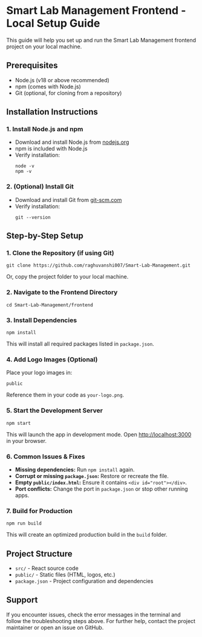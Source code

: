 # Smart Lab Management Frontend - Local Setup Guide

This guide will help you set up and run the Smart Lab Management frontend project on your local machine.

## Prerequisites
- Node.js (v18 or above recommended)
- npm (comes with Node.js)
- Git (optional, for cloning from a repository)

## Installation Instructions

### 1. Install Node.js and npm
- Download and install Node.js from [nodejs.org](https://nodejs.org/)
- npm is included with Node.js
- Verify installation:
  ```
  node -v
  npm -v
  ```

### 2. (Optional) Install Git
- Download and install Git from [git-scm.com](https://git-scm.com/)
- Verify installation:
  ```
  git --version
  ```

## Step-by-Step Setup

### 1. Clone the Repository (if using Git)
```
git clone https://github.com/raghuvanshi007/Smart-Lab-Management.git
```
Or, copy the project folder to your local machine.

### 2. Navigate to the Frontend Directory
```
cd Smart-Lab-Management/frontend
```

### 3. Install Dependencies
```
npm install
```
This will install all required packages listed in `package.json`.

### 4. Add Logo Images (Optional)
Place your logo images in:
```
public
```
Reference them in your code as `your-logo.png`.

### 5. Start the Development Server
```
npm start
```
This will launch the app in development mode. Open [http://localhost:3000](http://localhost:3000) in your browser.

### 6. Common Issues & Fixes
- **Missing dependencies:** Run `npm install` again.
- **Corrupt or missing `package.json`:** Restore or recreate the file.
- **Empty `public/index.html`:** Ensure it contains `<div id="root"></div>`.
- **Port conflicts:** Change the port in `package.json` or stop other running apps.

### 7. Build for Production
```
npm run build
```
This will create an optimized production build in the `build` folder.

## Project Structure
- `src/` - React source code
- `public/` - Static files (HTML, logos, etc.)
- `package.json` - Project configuration and dependencies

## Support
If you encounter issues, check the error messages in the terminal and follow the troubleshooting steps above. For further help, contact the project maintainer or open an issue on GitHub.
